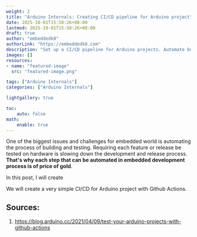 ```yaml
---
weight: 2
title: "Arduino Internals: Creating CI/CD pipeline for Arduino project"
date: 2025-10-01T15:58:26+08:00
lastmod: 2025-10-01T15:58:26+08:00
draft: true
author: "embeddedk8"
authorLink: "https://embeddedk8.com"
description: "Set up a CI/CD pipeline for Arduino projects. Automate builds, testing, and deployment using Arduino CLI and GitHub Actions"
images: []
resources:
- name: "featured-image"
  src: "featured-image.png"

tags: ["Arduino Internals"]
categories: ["Arduino Internals"]

lightgallery: true

toc:
    auto: false
math:
    enable: true
---
```

One of the biggest issues and challenges for embedded world is automating the process of
building and testing. Requiring each feature or release be tested on hardware is slowing down the 
development and release process. **That's why each step that can be automated in embedded development
process is of price of gold**.

In this post, I will create 

We will create a very simple CI/CD for Arduino project with Github Actions.




## Sources:
1. https://blog.arduino.cc/2021/04/09/test-your-arduino-projects-with-github-actions